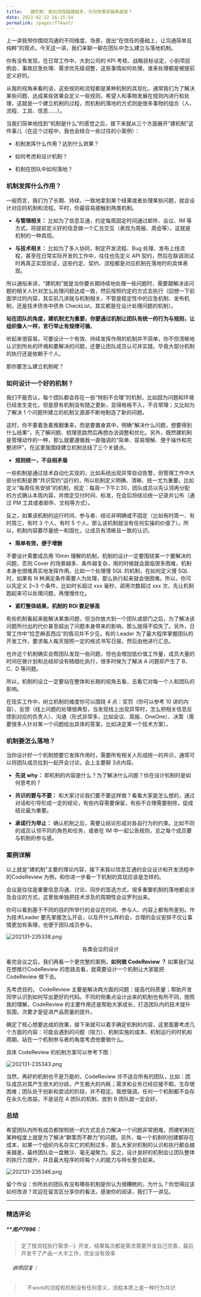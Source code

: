 ```yaml
---
title:   建机制：规则流程越建越多，为何效果却越来越差？
date: 2023-02-22 16:15:54
permalink: /pages/f74aaf/
---
```

<p data-nodeid="35096">上一讲我带你围绕沟通的不同维度、场景，提出“在信任的基础上，让沟通简单且纯粹”的观点，今天这一讲，我们来聊一聊在团队中怎么建立与落地机制。</p>
<p data-nodeid="35097">你有没有发现，在日常工作中，大到公司的 KPI 考核、战略目标设定，小到项目例会、事故应急处理、需求优先级调整，这些事情如何处理，谁来处理都是被提前定义好的。</p>
<p data-nodeid="35098">从我的视角来看的话，这些规则和流程都是某种机制的具现化，通常我们为了解决某些问题、达成某些效果会定义一些规则，希望人和事物发展在规则内进行和处理，这就是一个建立机制的过程，而机制的落地的方式则是很多事物的组合（人、流程、工具、信息……）。</p>
<p data-nodeid="35099">当我们简单地找到“机制是什么”的感觉之后，接下来就从三个方面展开“建机制”这件事儿（在这个过程中，我也会结合一些过往的小案例）：</p>
<ul data-nodeid="35100">
<li data-nodeid="35101">
<p data-nodeid="35102">机制发挥什么作用？达到什么效果？</p>
</li>
<li data-nodeid="35103">
<p data-nodeid="35104">如何考虑和设计机制？</p>
</li>
<li data-nodeid="35105">
<p data-nodeid="35106">机制在团队中如何落地？</p>
</li>
</ul>
<h3 data-nodeid="35107">机制发挥什么作用？</h3>
<p data-nodeid="35108">一般而言，我们为了长期、持续、一致地拿到某个结果或者处理某些问题，就会设计对应的机制和流程。平时，你最容易接触到两类机制。</p>
<ul data-nodeid="37607">
<li data-nodeid="37608">
<p data-nodeid="37609"><strong data-nodeid="37616">与管理相关：</strong> 比如为了信息互通，约定每周固定时间通过邮件、会议、IM 等方式，将提前定义好的信息做一个汇总交互（表现为周报、周会等），这就是机制的一种具现。</p>
</li>
<li data-nodeid="37610">
<p data-nodeid="37611" class=""><strong data-nodeid="37621">与技术相关：</strong> 比如为了多人协同，制定开发流程、Bug 处理、发布上线流程，甚至在日常实际开发的工作中，往往也先定义 API 契约，然后在联调测试时再真正实现验证，这些约定、契约、流程都是对应机制在落地时的具体表现。</p>
</li>
</ul>


<p data-nodeid="35114">所以通俗来讲，“建机制”就是当你要长期持续地处理一些问题时，需要跟解决该问题的相关人针对怎么处理问题达成一致，然后按照约定的方式去执行（回想一下前面学过的内容，其实前几讲就与机制相关，不管是稳定性中的应急机制、发布机制，还是技术债务中债务 CheckList，其实都是在设计处理问题的机制）。</p>
<p data-nodeid="35115"><strong data-nodeid="35254">站在团队的角度，建机制尤为重要，你要通过机制让团队有统一的行为与规则，让组织像人一样，言行举止有规律可循</strong>。</p>
<p data-nodeid="35116">听起来很容易，可要设计一个有效、持续发挥作用的机制并不简单。你不但清晰地认识到所处的环境和要解决的问题，还要让团队成员认可并实践，毕竟大部分机制的执行还是依赖于个人。</p>
<p data-nodeid="35117">那你要怎么建立机制呢？</p>
<h3 data-nodeid="35118">如何设计一个好的机制？</h3>
<p data-nodeid="35119">我们不能否认，每个团队都会存在一些“特别不合理”的机制，比如因为问题和环境已经发生变化，但是原有机制没有随之更新，显得格格不入，不合常理；又比如为了解决 1 个问题所建立的机制又源源不断地制造了新的问题。</p>
<p data-nodeid="35120">这时，你不要着急着推翻重来，而是要置身其中，明确“解决什么问题，想要得到什么结果”，先了解问题、梳理思路然后再想办法调整和优化。另外，既然建机制是管理动作的一种，那么就要遵循我一直强调的“简单、容易理解、便于操作和完整闭环”。在这里我围绕建立机制总结了三个关键点。</p>
<ul data-nodeid="35121">
<li data-nodeid="35122">
<p data-nodeid="35123"><strong data-nodeid="35263">规则统一，不自相矛盾</strong></p>
</li>
</ul>
<p data-nodeid="35124">一些机制是通过技术自动化实现的，比如系统出现异常自动告警，但管理工作中大部分机制是靠“共识契约”运行的，所以机制定义明确、清晰、统一尤为重要。比如定义“每周任务安排”的机制，规定：每周一下午2:30，团队成员以先认领再分配的方式确认本周内容，并商定交付时间、标准，在会后将结论统一记录并公布（通过 PM 工具或者邮件、文档等方式）。</p>
<p data-nodeid="35125">反之，如果该机制的运行时间、参与者、结论非明确或不固定（比如有时周一、有时周三，有时 3 个人、有时 5 个人，那么该机制就没有任何实操的价值了）。所以，机制内容要尽量统一和固化，让成员有清晰且一致的认识。</p>
<ul data-nodeid="35126">
<li data-nodeid="35127">
<p data-nodeid="35128"><strong data-nodeid="35269">简单有效，便于增删</strong></p>
</li>
</ul>
<p data-nodeid="35129">不要设计需要成员用 10min 理解的机制，机制的设计一定要围绕某一个要解决的问题，否则 Cover 的场景越多、条件越复杂，用的时候就会面临很多困难，机制本身也很难真实地发挥作用。比如一个处理慢 SQL 的机制，在如何定义慢 SQL 时，如果有 N 种满足条件需要人为处理，那么执行起来就会很困难。所以，你可以先定义 2~3 个条件，比如时长超过 xxx 毫秒，调用次数超过 xxx 次，先让机制跑起来可以处理问题，再慢慢优化。</p>
<ul data-nodeid="35130">
<li data-nodeid="35131">
<p data-nodeid="35132"><strong data-nodeid="35276">紧盯整体结果，机制的 ROI 要足够高</strong></p>
</li>
</ul>
<p data-nodeid="35133">有些机制看起来能解决某类问题，但当你放大到一个团队或部门之后，为了解决该问题所付出的代价甚至超出了问题本身带来的影响，那么就得不偿失了。另外，日常工作中“捡芝麻丢西瓜”的情况并不少见，有的 Leader 为了最大程序掌握团队的开发工作，要求每人每天按照一定的格式书写日报，然后由他进行汇总。</p>
<p data-nodeid="35134">也许这个机制确实会帮团队发现一些问题，但也会增加低价值工作量，成员大量的时间在做计划和总结却没有精细化执行，很多时候为了解决 A 问题却产生了 B、C、D 等问题。</p>
<p data-nodeid="35135">所以，机制的设立一定要站在整体和长期的视角去看，去看它对每一个人和团队的影响。</p>
<p data-nodeid="35136">在现实工作中，树立机制的维度你可以围绕 4 点：奖罚（你可以参考 10 讲的内容）、反馈（线上问题的处理很典型，当发现线上出现异常时，怎么把相关信息反馈到对应的负责人）、沟通（形式非常多，比如会议、周报、OneOne）、决策（需要很多人针对某一个问题给出具体的答案，比如决定某一个技术方案）。</p>
<h3 data-nodeid="35137">机制要怎么落地？</h3>
<p data-nodeid="35138">当你设计好一个机制想要它发挥作用时，需要所有相关人形成统一的共识，通常可以将团队成员拉到一起开会讨论，会上主要聊  3点内容。</p>
<ul data-nodeid="41291">
<li data-nodeid="41292">
<p data-nodeid="41293"><strong data-nodeid="41303">先说 why：</strong> 即机制的内容是什么？为了解决什么问题？你在设计机制时是如何思考的？</p>
</li>
<li data-nodeid="41294">
<p data-nodeid="41295"><strong data-nodeid="41308">共识的要与不要：</strong> 和大家讨论我们要不要这样做？看看大家是怎么想的，通过对话和引导形成一定的结论，有些内容需要保留，有些不合理需要剔除，促成结论最为重要。</p>
</li>
<li data-nodeid="41296">
<p data-nodeid="41297" class=""><strong data-nodeid="41313">承诺行为举止：</strong> 确认机制之后，需要让结论形成对各自行为的约束。比如不同的成员认领不同的角色和任务，或者在 IM 中一起公告规则，总之每个成员要与机制的参与感。</p>
</li>
</ul>
<h3 data-nodeid="41298">案例详解</h3>








<p data-nodeid="35147">以上就是“建机制”主要的理论内容，接下来我以信息互通的会议设计和开发流程中的CodeReview 为例，和你进一步看一下机制的具现应该是怎样的。</p>
<p data-nodeid="35148">会议是往往是重要信息沟通、讨论、同步的首选方式，很多重要机制的落地都会涉及会议的方式，这里我单独把技术涉及的周期性会议罗列出来。</p>
<p data-nodeid="42351">你可以看到基于不同的目的所举行的会议在时间、参与人、内容上都有所差别。作为技术Leader 要先掌握怎么开会，以及开什么样的会，合理的会议安排不仅让事情更加有条理，也便于团队成员参与。</p>
<p data-nodeid="42681"><img src="https://s0.lgstatic.com/i/image6/M01/0F/0A/CioPOWA9Dj-AbXWgAAQfSFZSZ1Y787.png" alt="202131-235338.png" data-nodeid="42685"></p>
<div data-nodeid="42682" class=""><p style="text-align:center">各类会议的设计</p></div>






<p data-nodeid="43006" class="">看完会议之后，我们再看一个更完整的案例，<strong data-nodeid="43012">如何做 CodeReview ？</strong> 如果我们站在想推行CodeReview 的思路去看，就需要设计一个机制让大家能把 CodeReview 做下去。</p>

<p data-nodeid="35220" class="">先考虑目的， CodeReview 主要是解决两方面的问题：提高代码质量；帮助开发同学认识到如何写出更好的代码。不同的侧重点设计出来的机制也有所不同，按照我的理解，CodeReview 的主要作用还是帮助大家成长，打造团队内的技术提升氛围，次要才是促进产品质量的提升。</p>
<p data-nodeid="35221">确定了核心想要达成的效果，接下来就可以着手确定机制的内容，这里面要考虑几个方面的内容：可能会遇到的问题（阻力）、机制实施的成本、机制运行的时机和周期、站在一个机制参与者的角度考虑他要做什么。</p>
<p data-nodeid="35222">具体 CodeReview 的机制方案可以参考下图：</p>
<p data-nodeid="43335" class=""><img src="https://s0.lgstatic.com/i/image6/M01/0F/0D/Cgp9HWA9DlSAQbjfAAGeT66ULls027.png" alt="202131-235343.png" data-nodeid="43338"></p>

<p data-nodeid="35224">当然，再好的机制也不是万能的，CodeReview 并不适合所有的团队，比如：团队成员对其产生很大的分歧，产生极大的内耗；需求和业务已经应接不暇，生存很困难；团队处于创新和尝试的阶段，并不稳定。我想强调，任何一个机制都不会存在永久化收益，不是说在 A 团队的机制，放到 B 团队就一定会好。</p>
<h3 data-nodeid="35225">总结</h3>
<p data-nodeid="35226" class="">希望团队内所有成员都按照统一的方式去合力解决一个问题非常困难，而建机制在某种程度上就是为了解决“群策而不群力”的问题。另外，每一个机制的创建都存在成本，如果一个组织内名存实亡的机制过多，那么大家对机制的认识和执行都会越来越差，最终团队会一盘散沙、毫无凝聚力。反之，设计良好的机制会让团队整体的执行力提升，并且最大程序的将每个人的能力与特长整合起来。</p>
<p data-nodeid="43661" class=""><img src="https://s0.lgstatic.com/i/image6/M01/0F/0A/CioPOWA9DlyAYnBoAADCktnlzHk931.png" alt="202131-235346.png" data-nodeid="43664"></p>

<p data-nodeid="43987">留个作业：你所处的团队有没有哪些机制是你认为很糟糕的，为什么？你觉得应该如何改进？欢迎在留言区分享你的看法，感谢你的阅读，我们下一讲见。</p>

---

### 精选评论

##### **用户7996：
> 定了按流程执行需求--》开发，结果每次都是需求需要开发自己完善，最后开发干了产品一大半工作，完全没有效率

 ###### &nbsp;&nbsp;&nbsp; 讲师回复：
> &nbsp;&nbsp;&nbsp; 不work的流程和机制没有任何意义，流程本质上是一种行为共识

